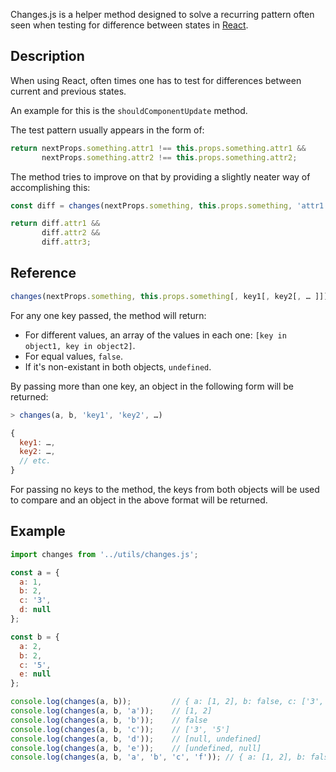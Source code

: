 Changes.js is a helper method designed to solve a recurring pattern often seen when testing for difference between states in [React](https://facebook.github.io/react/).

## Description

When using React, often times one has to test for differences between current and previous states.

An example for this is the `shouldComponentUpdate` method.

The test pattern usually appears in the form of:

```js
return nextProps.something.attr1 !== this.props.something.attr1 &&
       nextProps.something.attr2 !== this.props.something.attr2;
```

The method tries to improve on that by providing a slightly neater way of accomplishing this:

```js
const diff = changes(nextProps.something, this.props.something, 'attr1', 'attr2', 'attr3');

return diff.attr1 &&
       diff.attr2 &&
       diff.attr3;
```

## Reference

```js
changes(nextProps.something, this.props.something[, key1[, key2[, … ]]])
```

For any one key passed, the method will return:

- For different values, an array of the values in each one: `[key in object1, key in object2]`.
- For equal values, `false`.
- If it's non-existant in both objects, `undefined`.

By passing more than one key, an object in the following form will be returned:

```js
> changes(a, b, 'key1', 'key2', …)

{
  key1: …,
  key2: …,
  // etc.
}
```

For passing no keys to the method, the keys from both objects will be used to compare and an object in the above format will be returned.

## Example

```js
import changes from '../utils/changes.js';

const a = {
  a: 1,
  b: 2,
  c: '3',
  d: null
};

const b = {
  a: 2,
  b: 2,
  c: '5',
  e: null
};

console.log(changes(a, b));         // { a: [1, 2], b: false, c: ['3', '5'], d: [null, undefined], e: [undefined, null] }
console.log(changes(a, b, 'a'));    // [1, 2]
console.log(changes(a, b, 'b'));    // false
console.log(changes(a, b, 'c'));    // ['3', '5']
console.log(changes(a, b, 'd'));    // [null, undefined]
console.log(changes(a, b, 'e'));    // [undefined, null]
console.log(changes(a, b, 'a', 'b', 'c', 'f')); // { a: [1, 2], b: false, c: ['3', '5'], f: undefined }
```
